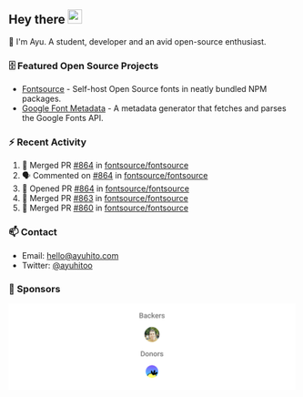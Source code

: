 ## Hey there <img src="https://media.giphy.com/media/hvRJCLFzcasrR4ia7z/giphy.gif" width="25" height="25">

📝 I'm Ayu. A student, developer and an avid open-source enthusiast.

### 🗄 Featured Open Source Projects

- [Fontsource](https://github.com/fontsource/fontsource) - Self-host Open Source fonts in neatly bundled NPM packages.
- [Google Font Metadata](https://github.com/fontsource/google-font-metadata) - A metadata generator that fetches and parses the Google Fonts API.

### ⚡ Recent Activity

<!--START_SECTION:activity-->

1. 🎉 Merged PR [#864](https://github.com/fontsource/fontsource/pull/864) in [fontsource/fontsource](https://github.com/fontsource/fontsource)
2. 🗣 Commented on [#864](https://github.com/fontsource/fontsource/pull/864#issuecomment-1744717790) in [fontsource/fontsource](https://github.com/fontsource/fontsource)
3. 💪 Opened PR [#864](https://github.com/fontsource/fontsource/pull/864) in [fontsource/fontsource](https://github.com/fontsource/fontsource)
4. 🎉 Merged PR [#863](https://github.com/fontsource/fontsource/pull/863) in [fontsource/fontsource](https://github.com/fontsource/fontsource)
5. 🎉 Merged PR [#860](https://github.com/fontsource/fontsource/pull/860) in [fontsource/fontsource](https://github.com/fontsource/fontsource)
<!--END_SECTION:activity-->

### 📫 Contact

- Email: hello@ayuhito.com
- Twitter: [@ayuhitoo](https://twitter.com/ayuhitoo)

### :sparkling_heart: Sponsors

<p align="center">
  <a href="https://cdn.jsdelivr.net/gh/ayuhito/ayuhito/sponsors.svg">
    <img src='https://raw.githubusercontent.com/ayuhito/ayuhito/master/sponsors.svg'/>
  </a>
</p>
